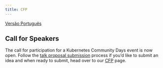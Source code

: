 ```yaml
---
title: CFP
---
```

[Versão Português](./speakers-pt_br.md)

## Call for Speakers

The call for participation for a Kubernetes Community Days event is now open.
Follow the [talk proposal submission](../cfp-pt_br.md) process if you’d like to submit an idea and when ready to submit, head over to our [CFP](https://www.papercall.io/kcd-campinas) page.
